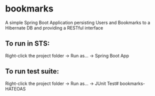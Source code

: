 # bookmarks
A simple Spring Boot Application persisting Users and Bookmarks to a Hibernate DB and providing a RESTful interface

## To run in STS:

Right-click the project folder -> Run as... -> Spring Boot App

## To run test suite:

Right-click the project folder -> Run as... -> JUnit Test# bookmarks-HATEOAS
